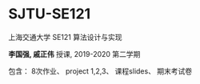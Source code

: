# SJTU-SE121
上海交通大学 SE121 算法设计与实现

**李国强, 戚正伟** 授课, 2019-2020 第二学期

包含：
8次作业、
project 1,2,3、
课程slides、
期末考试卷
